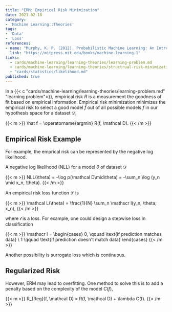 ```yaml
---
title: "ERM: Empirical Risk Minimization"
date: 2021-02-18
category:
- 'Machine Learning::Theories'
tags:
- 'Data'
- 'Loss'
references:
- name: "Murphy, K. P. (2012). Probabilistic Machine Learning: An Introduction."
  link: "https://mitpress.mit.edu/books/machine-learning-1"
links:
  - cards/machine-learning/learning-theories/learning-problem.md
  - cards/machine-learning/learning-theories/structrual-risk-minimization.md
  - "cards/statistics/likelihood.md"
published: true
---
```


In a {{< c "cards/machine-learning/learning-theories/learning-problem.md" "learning problem">}}, empirical risk $R$ is a measurement the goodness of fit based on empirical information. Empirical risk minimization minimizes the empirical risk to select a good model $\hat f$ out of all possible models $f$ in our hypothesis space for a dataset $\mathcal D$,

{{< m >}}
\hat f = \operatorname{argmin} R(f, \mathcal D).
{{< /m >}}

## Empirical Risk Example

For example, the emprical risk can be represented by the negative log likelihood.

A negative log likelihood (NLL) for a model $\theta$ of dataset $\mathcal D$

{{< m >}}
NLL(\theta) = -\log  p(\mathcal D\mid\theta) = -\sum_n \log (y_n \mid x_n, \theta).
{{< /m >}}

An empirical risk loss function $\mathcal L$ is

{{< m >}}
\mathcal L(\theta) = \frac{1}{N} \sum_n \mathscr l(y_n, \theta; x_n),
{{< /m >}}

where $\mathscr l$ is a loss. For example, one could design a stepwise loss in classification

{{< m >}}
\mathscr l = \begin{cases}
0, \qquad \text{if prediction matches data} \\
1 \qquad \text{if prediction doesn't match data}
\end{cases}
{{< /m >}}

Another possibility is surrogate loss which is continuous.


## Regularized Risk

However, ERM may lead to overfitting. One method to solve this is to add a penalty based on the complexity of the model $C(f)$,

{{< m >}}
R_{Reg}(f, \mathcal D) = R(f, \mathcal D) + \lambda C(f).
{{< /m >}}